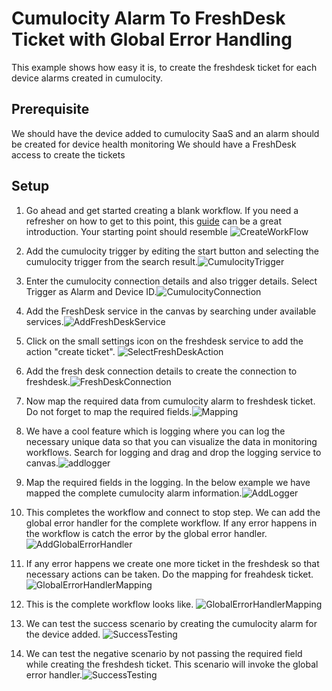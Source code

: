 # Cumulocity Alarm To FreshDesk Ticket with Global Error Handling

This example shows how easy it is,  to create the freshdesk ticket for each device alarms created in cumulocity.

## Prerequisite
We should have the device added to cumulocity SaaS and an alarm should be created for device health monitoring
We should have a FreshDesk access to create the tickets


## Setup

1. Go ahead and get started creating a blank workflow. If you need a refresher on how to get to this point, this [guide](https://docs.webmethods.io/workflow-building-blocks/creating-first-workflow) can be a great introduction. Your starting point should resemble ![CreateWorkFlow](https://github.com/maam1/webmethodsio-examples/blob/master/cumulocitytofreshdesk/createnewworkflow.PNG)

2.  Add the cumulocity trigger by editing the start button and selecting the cumulocity trigger from the search result.![CumulocityTrigger](https://github.com/maam1/webmethodsio-examples/blob/master/cumulocitytofreshdesk/cumulocitytrigger.PNG)

3.  Enter the cumulocity connection details and also trigger details. Select Trigger as Alarm and Device ID.![CumulocityConnection](
https://github.com/maam1/webmethodsio-examples/blob/master/cumulocitytofreshdesk/cumulocityconnection.PNG)

4.  Add the FreshDesk service in the canvas by searching under available services.![AddFreshDeskService](https://github.com/maam1/webmethodsio-examples/blob/master/cumulocitytofreshdesk/addfreshdeskservice.PNG)

5.  Click on the small settings icon on the freshdesk service to add the action "create ticket". ![SelectFreshDeskAction](https://github.com/maam1/webmethodsio-examples/blob/master/cumulocitytofreshdesk/selectfreshdeskaction.PNG)

6.  Add the fresh desk connection details to create the connection to freshdesk.![FreshDeskConnection](https://github.com/maam1/webmethodsio-examples/blob/master/cumulocitytofreshdesk/freshdeskconnection.PNG)

7. Now map the required data from cumulocity alarm to freshdesk ticket. Do not forget to map the required fields.![Mapping](https://github.com/maam1/webmethodsio-examples/blob/master/cumulocitytofreshdesk/mapping.PNG)

8.  We have a cool feature which is logging where you can log the necessary unique data so that you can visualize the data in monitoring workflows. Search for logging and drag and drop the logging service to canvas.![addlogger](https://github.com/maam1/webmethodsio-examples/blob/master/cumulocitytofreshdesk/addlogger.PNG)

9.  Map the required fields in the logging. In the below example we have mapped the complete cumulocity alarm information.![AddLogger](https://github.com/maam1/webmethodsio-examples/blob/master/cumulocitytofreshdesk/loggermapping.PNG)

10. This completes the workflow and connect to stop step. We can add the global error handler for the complete workflow. If any error happens in the workflow is catch the error by the global error handler.![AddGlobalErrorHandler](https://github.com/maam1/webmethodsio-examples/blob/master/cumulocitytofreshdesk/addglobalerrorhandler.PNG)

11. If any error happens we  create one more ticket in the freshdesk so that necessary actions can be taken. Do the mapping for freahdesk ticket.![GlobalErrorHandlerMapping](https://github.com/maam1/webmethodsio-examples/blob/master/cumulocitytofreshdesk/globalerrorhandlermapping.PNG)

12. This is the complete workflow looks like. ![GlobalErrorHandlerMapping](https://github.com/maam1/webmethodsio-examples/blob/master/cumulocitytofreshdesk/completeworkflow.PNG) 

13. We can test the success scenario by creating the cumulocity alarm for the device added. ![SuccessTesting](
https://github.com/maam1/webmethodsio-examples/blob/master/cumulocitytofreshdesk/successtesting.PNG)

14. We can test the negative scenario by not passing the required field while creating the freshdesh ticket. This scenario will invoke the global error handler.![SuccessTesting](https://github.com/maam1/webmethodsio-examples/blob/master/cumulocitytofreshdesk/errortesting.PNG)
